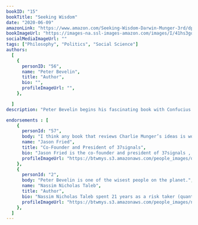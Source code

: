 ```yaml
---
bookID: "15"
bookTitle: "Seeking Wisdom"
date: "2020-06-09"
amazonLink: "https://www.amazon.com/Seeking-Wisdom-Darwin-Munger-3rd/dp/1578644283"
bookImageUrl: "https://images-na.ssl-images-amazon.com/images/I/41hs3gqRWbL._SX365_BO1,204,203,200_.jpg"
socialMediaImageUrl: ""
tags: ["Philosophy", "Politics", "Social Science"]
authors:
  [
    {
      personID: "56",
      name: "Peter Bevelin",
      title: "Author",
      bio: "",
      profileImageUrl: "",
	},

  ]
description: "Peter Bevelin begins his fascinating book with Confucius' great wisdom: 'A man who has committed a mistake and doesn't correct it, is committing another mistake.' Seeking Wisdom is the result of Bevelin's learning about attaining wisdom. His quest for wisdom originated partly from making mistakes himself and observing those of others but also from the philosophy of super-investor and Berkshire Hathaway Vice Chairman Charles Munger. A man whose simplicity and clarity of thought was unequal to anything Bevelin had seen. In addition to naturalist Charles Darwin and Munger, Bevelin cites an encyclopedic range of thinkers: from first-century BCE Roman poet Publius Terentius to Mark Twain—from Albert Einstein to Richard Feynman—from 16th Century French essayist Michel de Montaigne to Berkshire Hathaway Chairman Warren Buffett. In the book, he describes ideas and research findings from many different fields. This book is for those who love the constant search for knowledge. It is in the spirit of Charles Munger, who says, 'All I want to know is where I'm going to die so I'll never go there.' There are roads that lead to unhappiness. An understanding of how and why we can 'die' should help us avoid them. We can't eliminate mistakes, but we can prevent those that can really hurt us. Using exemplars of clear thinking and attained wisdom, Bevelin focuses on how our thoughts are influenced, why we make misjudgments and tools to improve our thinking. Bevelin tackles such eternal questions as: Why do we behave like we do? What do we want out of life? What interferes with our goals? Read and study this wonderful multidisciplinary exploration of wisdom. It may change the way you think and act in business and in life."

endorsements : [
    {
      personId: "57",
      body: "I think any book that reviews Charlie Munger’s ideas is worth reading, and this one in particular weaves in wisdom from some of history’s greatest minds.",
      name: "Jason Fried",
	  title: "Co-Founder and President of 37signals",
	  bio: "Jason Fried is the co-founder and president of 37signals , a Chicago-based company that builds web-based productivity tools that, in their words, 'do less than the competition -- intentionally.'",
      profileImageUrl: "https://btwmys.s3.amazonaws.com/people_images/derek-sivers.jpg",
	},
	{
      personId: "2",
      body: "Peter Bevelin is one of the wisest people on the planet.",
      name: "Nassim Nicholas Taleb",
	  title: "Author",
	  bio: "Nassim Nicholas Taleb spent 21 years as a risk taker (quantitative  trader) before becoming a researcher in philosophical, mathematical and (mostly) practical problems with probability. Taleb is the author of a multivolume essay, the Incerto (The Black Swan, Fooled by Randomness, Antifragile, and Skin in the Game) covering broad facets of uncertainty. It has been published  into 41 languages.In addition to his trader life, Taleb has also written, as a backup of the Incerto, more than 70 scholarly papers in mathematical statistics, quantitative finance, statistical physics, philosophy, ethics, economics, & international affairs, around the notion of risk and probability  (grouped in the Technical Incerto ).'",
      profileImageUrl: "https://btwmys.s3.amazonaws.com/people_images/nassim-nicholas-taleb.png",
	},
  ]
---
```

